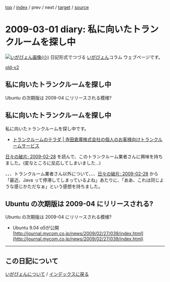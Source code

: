 [top](https://igapyon.github.io/diary/) 
 / [index](https://igapyon.github.io/diary/2009/index.html) 
 / prev 
 / next 
 / [target](https://igapyon.github.io/diary/2009/ig090301.html) 
 / [source](https://github.com/igapyon/diary/blob/gh-pages/2009/ig090301.html.src.md) 

2009-03-01 diary: 私に向いたトランクルームを探し中
=====================================================================================================
[![いがぴょん画像(小)](https://igapyon.github.io/diary/images/iga200306s.jpg "いがぴょん")](https://igapyon.github.io/diary/memo/memoigapyon.html) 日記形式でつづる [いがぴょん](https://igapyon.github.io/diary/memo/memoigapyon.html)コラム ウェブページです。

[old-v2](ig090301-orig.html)

## 私に向いたトランクルームを探し中

Ubuntu の次期版は 2009-04 にリリースされる模様?


## 私に向いたトランクルームを探し中

私に向いたトランクルームを探し中です。

* [トランクルームのテラダ | 寺田倉庫株式会社の個人のお客様向けトランクルームサービス](http://www.terrada.co.jp/b2c/)

[日々の破片: 2009-02-28](http://arton.no-ip.info/diary/20090228.html) を読んで、このトランクルーム業者さんに興味を持ちました。(変なところに反応してしまいました…)

、、、トランクルーム業者さん以外について、、、[日々の破片: 2009-02-28](http://arton.no-ip.info/diary/20090228.html) から「最近、Java って停滞してしまっているよね」あたりに、「ああ、これは同じような感じかただなぁ」という感想を持ちました。

## Ubuntu の次期版は 2009-04 にリリースされる?

Ubuntu の次期版は 2009-04 にリリースされる模様?

* Ubuntu 9.04 α5が公開
  [http://journal.mycom.co.jp/news/2009/02/27/039/index.html](http://journal.mycom.co.jp/news/2009/02/27/039/index.html)

----------------------------------------------------------------------------------------------------

## この日記について
[いがぴょんについて](https://igapyon.github.io/diary/memo/memoigapyon.html) / [インデックスに戻る](https://igapyon.github.io/diary/idxall.html)
